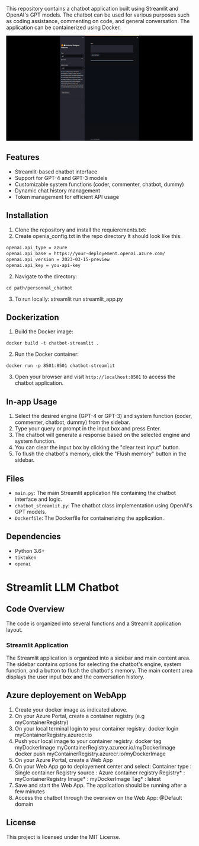 This repository contains a chatbot application built using Streamlit and
    OpenAI\'s GPT models. The chatbot can be used for various purposes such as
    coding assistance, commenting on code, and general conversation. The application
    can be containerized using Docker.
	
![BotRunningOnStreamLit](./ezgif-3-d6b1e5e52f.gif)


## Features
- Streamlit-based chatbot interface
- Support for GPT-4 and GPT-3 models
- Customizable system functions (coder, commenter, chatbot, dummy)
- Dynamic chat history management
- Token management for efficient API usage

## Installation
1. Clone the repository and install the requierements.txt:
2. Create openia_config.txt in the repo directory
It should look like this:
```
openai.api_type = azure
openai.api_base = https://your-deployement.openai.azure.com/
openai.api_version = 2023-03-15-preview
openai.api_key = you-api-key
```
2. Navigate to the directory:
```
cd path/personnal_chatbot
```
3. To run locally: streamlit run streamlit_app.py

## Dockerization
1. Build the Docker image:
```
docker build -t chatbot-streamlit .
```
2. Run the Docker container:
```
docker run -p 8501:8501 chatbot-streamlit
```
3. Open your browser and visit `http://localhost:8501` to access the chatbot
    application.
	
## In-app Usage
1. Select the desired engine (GPT-4 or GPT-3) and system function (coder,
    commenter, chatbot, dummy) from the sidebar.
2. Type your query or prompt in the input box and press Enter.
3. The chatbot will generate a response based on the selected engine and system
    function.
4. You can clear the input box by clicking the "clear text input" button.
5. To flush the chatbot\'s memory, click the "Flush memory" button in the
    sidebar.
## Files
- `main.py`: The main Streamlit application file containing the chatbot
    interface and logic.
- `chatbot_streamlit.py`: The chatbot class implementation using OpenAI\'s GPT
    models.
- `Dockerfile`: The Dockerfile for containerizing the application.
## Dependencies

- Python 3.6+
- `tiktoken`
- `openai`

# Streamlit LLM Chatbot
## Code Overview
The code is organized into several functions and a Streamlit application layout.

### Streamlit Application
The Streamlit application is organized into a sidebar and main content area. The sidebar contains
    options for selecting the chatbot's engine, system function, and a button to flush the chatbot's
    memory. The main content area displays the user input box and the conversation history.


## Azure deployement on WebApp
1. Create your docker image as indicated above.
2. On your Azure Portal, create a container registry (e.g myContainerRegistry)
3. On your local terminal login to your container registry:
docker login myContainerRegistry.azurecr.io
4. Push your local image to your container registry:
docker tag myDockerImage myContainerRegistry.azurecr.io/myDockerImage
docker push myContainerRegistry.azurecr.io/myDockerImage
5. On your Azure Portal, create a Web App
6. On your Web App go to deployement center and select:
Container type : Single container
Registry source : Azure container registry
Registry* : myContainerRegistry
Image* : myDockerImage
Tag* : latest
7. Save and start the Web App. The application should be running after a few minutes
8. Access the chatbot through the overview on the Web App: @Default domain

## License

This project is licensed under the MIT License.
